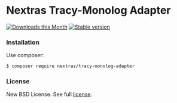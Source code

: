 Nextras Tracy-Monolog Adapter
=============================

[![Downloads this Month](https://img.shields.io/packagist/dm/nextras/tracy-monolog-adapter.svg?style=flat)](https://packagist.org/packages/nextras/tracy-monolog-adapter)
[![Stable version](http://img.shields.io/packagist/v/nextras/tracy-monolog-adapter.svg?style=flat)](https://packagist.org/packages/nextras/tracy-monolog-adapter)

### Installation

Use composer:

```bash
$ composer require nextras/tracy-monolog-adapter
```

### License

New BSD License. See full [license](license.md).
